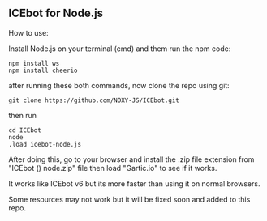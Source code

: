 ## ICEbot for Node.js

How to use:

Install Node.js on your terminal (cmd) and them run the npm code:
```
npm install ws
npm install cheerio
```

after running these both commands, now clone the repo using
git:
```
git clone https://github.com/NOXY-JS/ICEbot.git
```
then run
```
cd ICEbot
node
.load icebot-node.js
```
After doing this, go to your browser and install the .zip file extension from "ICEbot () node.zip" file
then load "Gartic.io" to see if it works.


It works like ICEbot v6 but its more faster than using it on normal browsers.

Some resources may not work but it will be fixed soon and added to this repo.
